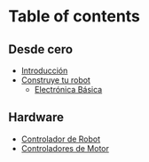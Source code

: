 # Table of contents

## Desde cero

* [Introducción](README.md)
* [Construye tu robot](desde-cero/construye-tu-robot/README.md)
  * [Electrónica Básica](desde-cero/construye-tu-robot/electronica-basica.md)

## Hardware

* [Controlador de Robot](<README (1).md>)
* [Controladores de Motor](hardware/controladores-de-motor.md)

